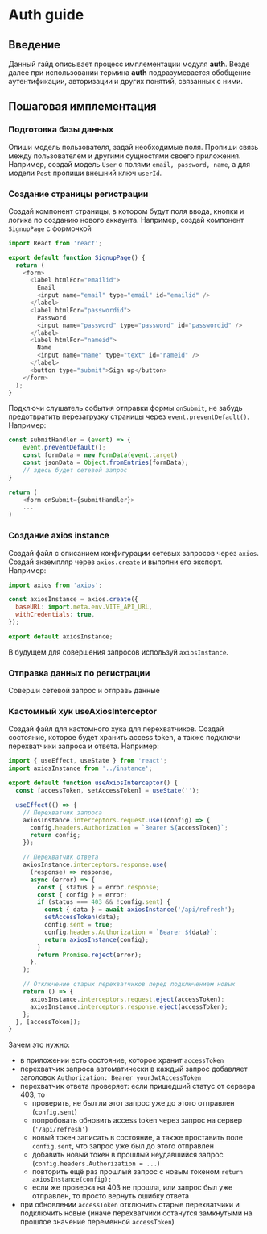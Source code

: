 # Auth guide

## Введение

Данный гайд описывает процесс имплементации модуля **auth**. Везде далее при использовании термина **auth** подразумевается обобщение аутентификации, авторизации и других понятий, связанных с ними.

## Пошаговая имплементация

### Подготовка базы данных

Опиши модель пользователя, задай необходимые поля. Пропиши связь между пользователем и другими сущностями своего приложения. Например, создай модель `User` с полями `email, password, name`, а для модели `Post` пропиши внешний ключ `userId`.

### Создание страницы регистрации

Создай компонент страницы, в котором будут поля ввода, кнопки и логика по созданию нового аккаунта. Например, создай компонент `SignupPage` с формочкой

```js
import React from 'react';

export default function SignupPage() {
  return (
    <form>
      <label htmlFor="emailid">
        Email
        <input name="email" type="email" id="emailid" />
      </label>
      <label htmlFor="passwordid">
        Password
        <input name="password" type="password" id="passwordid" />
      </label>
      <label htmlFor="nameid">
        Name
        <input name="name" type="text" id="nameid" />
      </label>
      <button type="submit">Sign up</button>
    </form>
  );
}
```

Подключи слушатель события отправки формы `onSubmit`, не забудь предотвратить перезагрузку страницы через `event.preventDefault()`. Например:

```js
const submitHandler = (event) => {
    event.preventDefault();
    const formData = new FormData(event.target)
    const jsonData = Object.fromEntries(formData);
    // здесь будет сетевой запрос
}

return (
    <form onSubmit={submitHandler}>
    ...
)
```

### Создание axios instance

Создай файл с описанием конфигурации сетевых запросов через `axios`. Создай экземпляр через `axios.create` и выполни его экспорт. Например:

```js
import axios from 'axios';

const axiosInstance = axios.create({
  baseURL: import.meta.env.VITE_API_URL,
  withCredentials: true,
});

export default axiosInstance;
```

В будущем для совершения запросов используй `axiosInstance`.

### Отправка данных по регистрации

Соверши сетевой запрос и отправь данные

### Кастомный хук useAxiosInterceptor

Создай файл для кастомного хука для перехватчиков. Создай состояние, которое будет хранить access token, а также подключи перехватчики запроса и ответа. Например:

```js
import { useEffect, useState } from 'react';
import axiosInstance from '../instance';

export default function useAxiosInterceptor() {
  const [accessToken, setAccessToken] = useState('');

  useEffect(() => {
    // Перехватчик запроса
    axiosInstance.interceptors.request.use((config) => {
      config.headers.Authorization = `Bearer ${accessToken}`;
      return config;
    });

    // Перехватчик ответа
    axiosInstance.interceptors.response.use(
      (response) => response,
      async (error) => {
        const { status } = error.response;
        const { config } = error;
        if (status === 403 && !config.sent) {
          const { data } = await axiosInstance('/api/refresh');
          setAccessToken(data);
          config.sent = true;
          config.headers.Authorization = `Bearer ${data}`;
          return axiosInstance(config);
        }
        return Promise.reject(error);
      },
    );

    // Отключение старых перехватчиков перед подключением новых
    return () => {
      axiosInstance.interceptors.request.eject(accessToken);
      axiosInstance.interceptors.response.eject(accessToken);
    };
  }, [accessToken]);
}
```

Зачем это нужно:

- в приложении есть состояние, которое хранит `accessToken`
- перехватчик запроса автоматически в каждый запрос добавляет заголовок `Authorization: Bearer yourJwtAccessToken`
- перехватчик ответа проверяет: если пришедший статус от сервера 403, то
  - проверить, не был ли этот запрос уже до этого отправлен (`config.sent`)
  - попробовать обновить access token через запрос на сервер (`'/api/refresh'`)
  - новый токен записать в состояние, а также проставить поле `config.sent`, что запрос уже был до этого отправлен
  - добавить новый токен в прошлый неудавшийся запрос (`config.headers.Authorization = ...`)
  - повторить ещё раз прошлый запрос с новым токеном `return axiosInstance(config);`
  - если же проверка на 403 не прошла, или запрос был уже отправлен, то просто вернуть ошибку ответа
- при обновлении `accessToken` отключить старые перехватчики и подключить новые (иначе перехватчики останутся замкнутыми на прошлое значение переменной `accessToken`)

